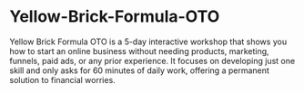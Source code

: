 # Yellow-Brick-Formula-OTO
Yellow Brick Formula OTO is a 5-day interactive workshop that shows you how to start an online business without needing products, marketing, funnels, paid ads, or any prior experience. It focuses on developing just one skill and only asks for 60 minutes of daily work, offering a permanent solution to financial worries.

